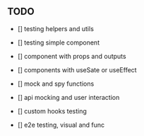 ## TODO

- [] testing helpers and utils
- [] testing simple component
- [] component with props and outputs
- [] components with useSate or useEffect
- [] mock and spy functions
- [] api mocking and user interaction
- [] custom hooks testing

- [] e2e testing, visual and func

